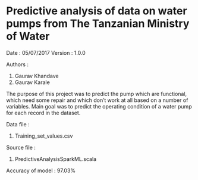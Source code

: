 # Predictive analysis of data on water pumps from The Tanzanian Ministry of Water

Date : 05/07/2017
Version : 1.0.0

Authors :
1. Gaurav Khandave
2. Gaurav Karale

The purpose of this project was to predict the pump which are functional, which
need some repair and which don’t work at all based on a number of variables. Main
goal was to predict the operating condition of a water pump for each record in the
dataset.

Data file :
1. Training_set_values.csv

Source file :
1. PredictiveAnalysisSparkML.scala

Accuracy of model :
97.03%

